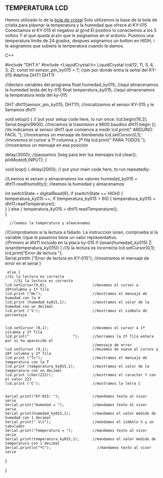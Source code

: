 ## TEMPERATURA LCD


Hemos utilizado lo de la [bola de cristal](https://github.com/Draken666/ARDUINO/blob/main/Bola%20de%20cristal.MD)
Solo utilizemos la base de la bola de cristla para plasmar la temperatura y la humedad que ofrece el KY-015
Conectamos el KY-015   el negativo al grnd
El positivo lo conectemos a los 5 voltios
Y el que queda al pin que le asignamos en el arduino.
Pusimos una temperatura limite de 24 grados, despues asignamos un botton en HIGH, i le asignamos que subiera la temperatura cuando le damos.

C++

#include "DHT.h" 
#include <LiquidCrystal.h>
LiquidCrystal lcd(12, 11, 5, 4, 3, 2);
const int sensor_pin_ky015 = 7;            //pin por donde entra la señal del KY-015
#define DHT1 DHT11 

//declaro variables del programa
float humedad_ky015;                        //aqui almacenamos la humedad leida del ky-015
float temperatura_ky015;                   //aqui almacenamos la temperatura leida del ky-015

DHT dht11(sensor_pin_ky015, DHT11);         //inicializamos el sensor KY-015 y le llamamos dht11

void setup() {
  // put your setup code here, to run once:
  lcd.begin(16,2);
 Serial.begin(9600);                       //Iniciamos la trasmision a 9600 baudios
 dht11.begin ();                           //le indicamos al sensor dht11 que comience a medir
   lcd.print(" ARDUINO  FACIL   ");        //mostramos un mensaje de bienbenida
  lcd.setCursor(0,1);                       //movemos el cursor a 1ª columna y 2ª fila
  lcd.print("   PARA TODOS     ");        //mostramos un mensaje en esa posición
  
  delay(3000);                              //pausamos 3seg para leer los mensajes
  lcd.clear(); 
  pinMode(6,INPUT);
 }
 
void loop() {
  delay(2000);
  // put your main code here, to run repeatedly:

 //Leemos el sensor y almacenamos los valores
  humedad_ky015 = dht11.readHumidity();             //leemos la humedad y almacenamos

   int switchState = digitalRead(6);
 if (switchState == HIGH) {
  temperatura_ky015 ++;
  if (temperatura_ky015 > 60) {
    temperatura_ky015 = dht11.readTemperature();  
  }
 }
 else {
  temperatura_ky015 = dht11.readTemperature();  
 }

      //leemos la temperatura y almacenamos
  //Comprobamos si la lectura a fallado. La instruccion isnan, comprueba si la variable
  //que le pasamos tiene un valor representativo.  
  //Primero al dht11 incluido en la placa ky-015
  if (isnan(humedad_ky015) || isnan(temperatura_ky015)) {
    //Si la lectura es incorrecta
      lcd.setCursor(0,1);    
      lcd.print("Error de lectura    ");  
    Serial.println ("Error de lectura en KY-015");    //mostramos el mensaje de error en el serial
  }

     else {
    //Si la lectura es correcta
        //Si la lectura es correcta
    lcd.setCursor(9,0);                     //movemos el cursor a 10ªcolumna y 1ª fila
    lcd.print ("H=");                       //mostramos el mensaje de humedad con la H
    lcd.print (humedad_ky015,1);            //mostramos el valor de la humedad con un decimal
    lcd.print ('%');                        //mostramos el simbolo de porcentaje
  

    lcd.setCursor (0,1);                    //movemos el cursor a 1ª columna y 2ª fila
    lcd.print("                    ");      //borramos la 2ª fila entera por si ha aparecido el
                                            //mensaje de error
    lcd.setCursor (9,1);                    //movemos de nuevo el cursos a 10ª columna y 2ª fila
    lcd.print ("T=");                       //mostramos el mensaje de temperatura con la T
    lcd.print (temperatura_ky015,1);        //mostramos el valor de la temperatura con un decimal
    lcd.print (char(223));                  //mostramos el caracter º con el valor 223
    lcd.print ('C');                        //mostramos la letra C


    Serial.print("KY-015: ");               //mandamos texto al visor serie
    Serial.print("Humedad = ");             //mandamos texto al visor serie
    Serial.print(humedad_ky015,1);          //mandamos el valor medido de humedad con 1 decimal
    Serial.print(" %\t");                   //mandamos el simbolo % y un tabulador
    Serial.print("Temperatura = ");         //mandamos texto al visor serie
    Serial.print(temperatura_ky015,1);      //mandamos el valor medido de temperatura con 1 decimal
    Serial.println("ºC");                     //mandamos texto al visor serie
  }

}







